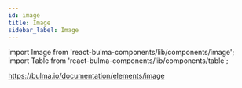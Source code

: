 ```yaml
---
id: image
title: Image
sidebar_label: Image
---
```


import Image from 'react-bulma-components/lib/components/image';
import Table from 'react-bulma-components/lib/components/table';





https://bulma.io/documentation/elements/image